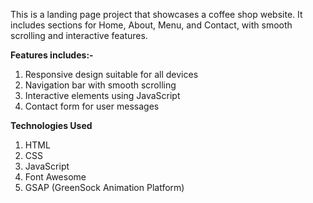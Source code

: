 This is a landing page project that showcases a coffee shop website. It includes sections for Home, About, Menu, and Contact, with smooth scrolling and interactive features.

**Features includes:-**
1) Responsive design suitable for all devices
2) Navigation bar with smooth scrolling
3) Interactive elements using JavaScript
4) Contact form for user messages
   
**Technologies Used**
1) HTML
2) CSS
3) JavaScript
4) Font Awesome
5) GSAP (GreenSock Animation Platform)
